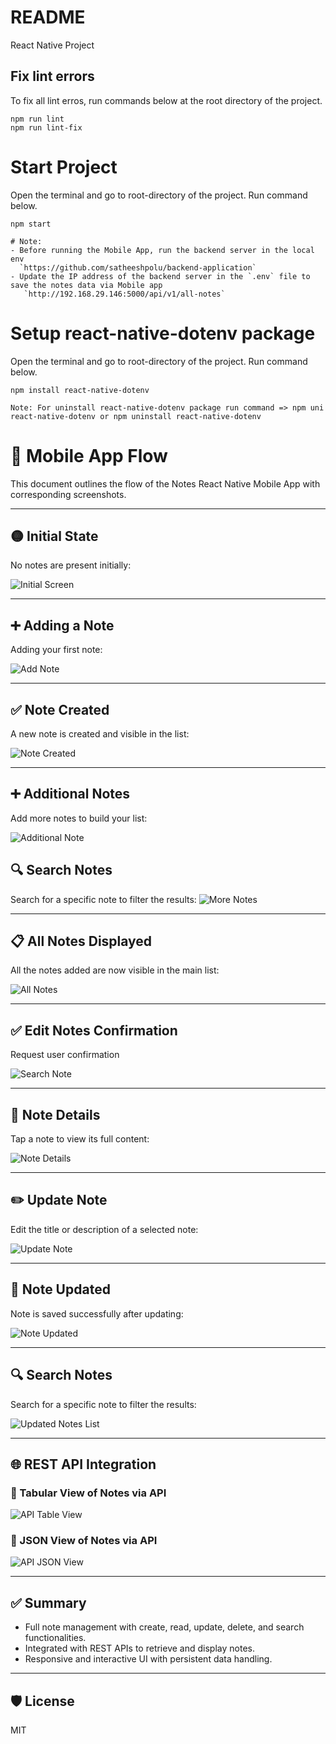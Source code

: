 # README 
React Native Project

## Fix lint errors
To fix all lint erros, run commands below at the root directory of the project.
``` 
npm run lint
npm run lint-fix
```

# Start Project
Open the terminal and go to root-directory of the project.
Run command below.
```
npm start

# Note: 
- Before running the Mobile App, run the backend server in the local env
  `https://github.com/satheeshpolu/backend-application` 
- Update the IP address of the backend server in the `.env` file to save the notes data via Mobile app
   `http://192.168.29.146:5000/api/v1/all-notes`

```

# Setup react-native-dotenv package
Open the terminal and go to root-directory of the project.
Run command below.
```
npm install react-native-dotenv

Note: For uninstall react-native-dotenv package run command => npm uni react-native-dotenv or npm uninstall react-native-dotenv
```


# 📱 Mobile App Flow

This document outlines the flow of the Notes React Native Mobile App with corresponding screenshots.

---

## 🟡 Initial State

No notes are present initially:

![Initial Screen](./src/assets/app-flow/app-1.png)

---

## ➕ Adding a Note

Adding your first note:

![Add Note](./src/assets/app-flow/app-3.png)

---

## ✅ Note Created

A new note is created and visible in the list:

![Note Created](./src/assets/app-flow/app-4.png)

---

## ➕ Additional Notes

Add more notes to build your list:

![Additional Note](./src/assets/app-flow/app-5.png)

## 🔍 Search Notes

Search for a specific note to filter the results:
![More Notes](./src/assets/app-flow/app-6.png)

---

## 📋 All Notes Displayed

All the notes added are now visible in the main list:

![All Notes](./src/assets/app-flow/app-7.png)

---

## ✅ Edit Notes Confirmation

Request user confirmation

![Search Note](./src/assets/app-flow/app-8.png)

---

## 📄 Note Details

Tap a note to view its full content:

![Note Details](./src/assets/app-flow/app-9.png)

---

## ✏️ Update Note

Edit the title or description of a selected note:

![Update Note](./src/assets/app-flow/app-10.png)

---

## 💾 Note Updated

Note is saved successfully after updating:

![Note Updated](./src/assets/app-flow/app-11.png)

---

## 🔍 Search Notes

Search for a specific note to filter the results:

![Updated Notes List](./src/assets/app-flow/app-12.png)

---

## 🌐 REST API Integration

### 🧾 Tabular View of Notes via API

![API Table View](./src/assets/app-flow/app-13.png)

### 🔢 JSON View of Notes via API

![API JSON View](./src/assets/app-flow/app-14.png)

---

## ✅ Summary

- Full note management with create, read, update, delete, and search functionalities.
- Integrated with REST APIs to retrieve and display notes.
- Responsive and interactive UI with persistent data handling.

---

## 🛡️ License

MIT
